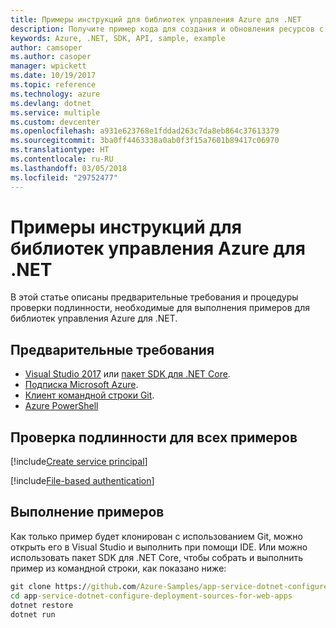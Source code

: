 ```yaml
---
title: Примеры инструкций для библиотек управления Azure для .NET
description: Получите пример кода для создания и обновления ресурсов с помощью библиотек управления Azure для .NET.
keywords: Azure, .NET, SDK, API, sample, example
author: camsoper
ms.author: casoper
manager: wpickett
ms.date: 10/19/2017
ms.topic: reference
ms.technology: azure
ms.devlang: dotnet
ms.service: multiple
ms.custom: devcenter
ms.openlocfilehash: a931e623768e1fddad263c7da8eb864c37613379
ms.sourcegitcommit: 3ba0ff4463338a0ab0f3f15a7601b89417c06970
ms.translationtype: HT
ms.contentlocale: ru-RU
ms.lasthandoff: 03/05/2018
ms.locfileid: "29752477"
---
```

# <a name="azure-management-libraries-for-net-sample-instructions"></a>Примеры инструкций для библиотек управления Azure для .NET

В этой статье описаны предварительные требования и процедуры проверки подлинности, необходимые для выполнения примеров для библиотек управления Azure для .NET.

## <a name="prerequisties"></a>Предварительные требования 

* [Visual Studio 2017](https://www.visualstudio.com/vs/) или [пакет SDK для .NET Core](https://www.microsoft.com/net/download/core).
* [Подписка Microsoft Azure](https://azure.microsoft.com/free/).
* [Клиент командной строки Git](https://git-scm.com/).
* [Azure PowerShell](/powershell/azure/install-azurerm-ps)

## <a name="authentication-for-all-samples"></a>Проверка подлинности для всех примеров

[!include[Create service principal](includes/create-sp.md)]

[!include[File-based authentication](includes/file-based-auth.md)]

## <a name="running-the-samples"></a>Выполнение примеров

Как только пример будет клонирован с использованием Git, можно открыть его в Visual Studio и выполнить при помощи IDE.  Или можно использовать пакет SDK для .NET Core, чтобы собрать и выполнить пример из командной строки, как показано ниже:

```cmd
git clone https://github.com/Azure-Samples/app-service-dotnet-configure-deployment-sources-for-web-apps.git
cd app-service-dotnet-configure-deployment-sources-for-web-apps
dotnet restore
dotnet run
```